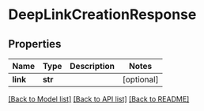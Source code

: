 # DeepLinkCreationResponse

## Properties
Name | Type | Description | Notes
------------ | ------------- | ------------- | -------------
**link** | **str** |  | [optional] 

[[Back to Model list]](../README.md#documentation-for-models) [[Back to API list]](../README.md#documentation-for-api-endpoints) [[Back to README]](../README.md)

